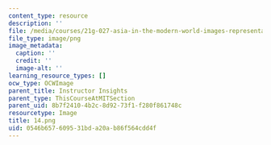 ```yaml
---
content_type: resource
description: ''
file: /media/courses/21g-027-asia-in-the-modern-world-images-representations-fall-2016/0546b657609531bda20ab86f564cdd4f_14.png
file_type: image/png
image_metadata:
  caption: ''
  credit: ''
  image-alt: ''
learning_resource_types: []
ocw_type: OCWImage
parent_title: Instructor Insights
parent_type: ThisCourseAtMITSection
parent_uid: 8b7f2410-4b2c-8d92-73f1-f280f861748c
resourcetype: Image
title: 14.png
uid: 0546b657-6095-31bd-a20a-b86f564cdd4f
---
```

